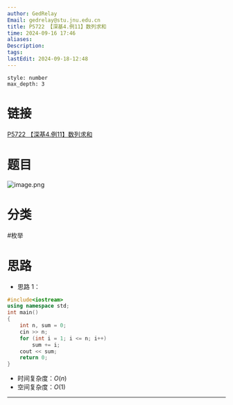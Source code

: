 ```yaml
---
author: GedRelay
Email: gedrelay@stu.jnu.edu.cn
title: P5722 【深基4.例11】数列求和
time: 2024-09-16 17:46
aliases: 
Description: 
tags: 
lastEdit: 2024-09-18-12:48
---
```


```toc
style: number
max_depth: 3
```

# 链接
[P5722 【深基4.例11】数列求和](https://www.luogu.com.cn/problem/P5722) 

# 题目
![image.png](https://ged-pic-bed.oss-cn-guangzhou.aliyuncs.com/img/202409161746901.png)


# 分类
#枚举 

# 思路
- 思路 1：


```cpp
#include<iostream>
using namespace std;
int main()
{
	int n, sum = 0;
	cin >> n;
	for (int i = 1; i <= n; i++)
		sum += i;
	cout << sum;
	return 0;
}
```


- 时间复杂度：${O\left( n \right)  }$ 
- 空间复杂度：${O\left( 1 \right)  }$ 


---


